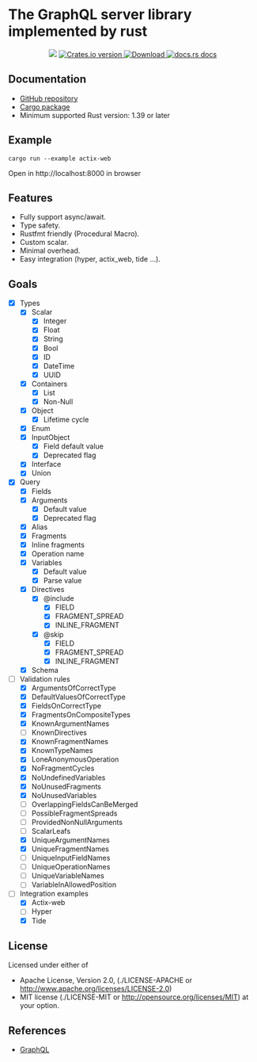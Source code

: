 # The GraphQL server library implemented by rust 

<div align="center">
  <!-- CI -->
  <img src="https://github.com/sunli829/potatonet/workflows/CI/badge.svg" />
  <!-- Crates version -->
  <a href="https://crates.io/crates/async-graphql">
    <img src="https://img.shields.io/crates/v/async-graphql.svg?style=flat-square"
    alt="Crates.io version" />
  </a>
  <!-- Downloads -->
  <a href="https://crates.io/crates/async-graphql">
    <img src="https://img.shields.io/crates/d/async-graphql.svg?style=flat-square"
      alt="Download" />
  </a>
  <!-- docs.rs docs -->
  <a href="https://docs.rs/async-graphql">
    <img src="https://img.shields.io/badge/docs-latest-blue.svg?style=flat-square"
      alt="docs.rs docs" />
  </a>
</div>

## Documentation

* [GitHub repository](https://github.com/sunli829/async-graphql)
* [Cargo package](https://crates.io/crates/async-graphql)
* Minimum supported Rust version: 1.39 or later

## Example

```shell script
cargo run --example actix-web
```

Open in http://localhost:8000 in browser

## Features

* Fully support async/await.
* Type safety.
* Rustfmt friendly (Procedural Macro).
* Custom scalar.
* Minimal overhead.
* Easy integration (hyper, actix_web, tide ...).

## Goals

- [X] Types
    - [X] Scalar
        - [X] Integer
        - [X] Float
        - [X] String
        - [X] Bool
        - [X] ID
        - [X] DateTime
        - [X] UUID
    - [X] Containers 
        - [X] List
        - [X] Non-Null
    - [X] Object
        - [X] Lifetime cycle   
    - [X] Enum
    - [X] InputObject
        - [X] Field default value
        - [X] Deprecated flag
    - [X] Interface
    - [X] Union
- [X] Query
    - [X] Fields
    - [X] Arguments
        - [X] Default value
        - [X] Deprecated flag
    - [X] Alias
    - [X] Fragments
    - [X] Inline fragments
    - [X] Operation name
    - [X] Variables
        - [X] Default value
        - [X] Parse value
    - [X] Directives
        - [X] @include
            - [X] FIELD
            - [X] FRAGMENT_SPREAD
            - [X] INLINE_FRAGMENT
        - [X] @skip
            - [X] FIELD
            - [X] FRAGMENT_SPREAD
            - [X] INLINE_FRAGMENT
    - [X] Schema
- [ ] Validation rules
    - [X] ArgumentsOfCorrectType
    - [X] DefaultValuesOfCorrectType
    - [X] FieldsOnCorrectType
    - [X] FragmentsOnCompositeTypes
    - [X] KnownArgumentNames
    - [ ] KnownDirectives
    - [X] KnownFragmentNames
    - [X] KnownTypeNames
    - [X] LoneAnonymousOperation
    - [X] NoFragmentCycles
    - [X] NoUndefinedVariables
    - [X] NoUnusedFragments
    - [X] NoUnusedVariables
    - [ ] OverlappingFieldsCanBeMerged
    - [ ] PossibleFragmentSpreads
    - [ ] ProvidedNonNullArguments
    - [ ] ScalarLeafs
    - [X] UniqueArgumentNames
    - [X] UniqueFragmentNames
    - [ ] UniqueInputFieldNames
    - [ ] UniqueOperationNames
    - [ ] UniqueVariableNames
    - [ ] VariableInAllowedPosition
- [ ] Integration examples
    - [X] Actix-web
    - [ ] Hyper
    - [X] Tide

## License

Licensed under either of

* Apache License, Version 2.0,
  (./LICENSE-APACHE or http://www.apache.org/licenses/LICENSE-2.0)
* MIT license (./LICENSE-MIT or http://opensource.org/licenses/MIT)
  at your option.

## References

* [GraphQL](https://graphql.org)
